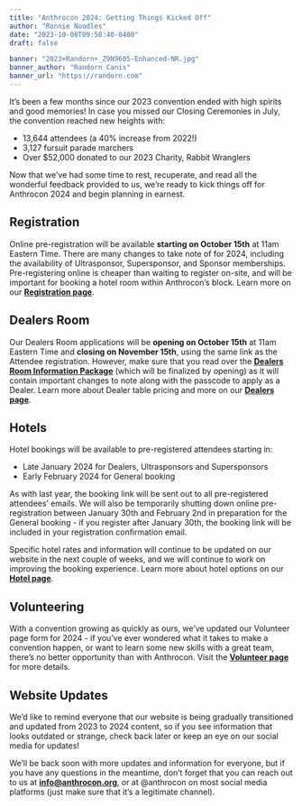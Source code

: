 ```yaml
---
title: "Anthrocon 2024: Getting Things Kicked Off"
author: "Ronnie Noodles"
date: "2023-10-08T09:58:40-0400"
draft: false

banner: "2023+Randorn+_Z9N9605-Enhanced-NR.jpg"
banner_author: "Randorn Canis"
banner_url: "https://randorn.com"
---
```


It’s been a few months since our 2023 convention ended with high spirits and good memories! In case you missed our Closing Ceremonies in July, the convention reached new heights with:

- 13,644 attendees (a 40% increase from 2022!)
- 3,127 fursuit parade marchers
- Over $52,000 donated to our 2023 Charity, Rabbit Wranglers

Now that we’ve had some time to rest, recuperate, and read all the wonderful feedback provided to us, we’re ready to kick things off for Anthrocon 2024 and begin planning in earnest.

## Registration

Online pre-registration will be available **starting on October 15th** at 11am Eastern Time. There are many changes to take note of for 2024, including the availability of Ultrasponsor, Supersponsor, and Sponsor memberships. Pre-registering online is cheaper than waiting to register on-site, and will be important for booking a hotel room within Anthrocon’s block. Learn more on our [**Registration page**](/registration).

## Dealers Room

Our Dealers Room applications will be **opening on October 15th** at 11am Eastern Time and **closing on November 15th**, using the same link as the Attendee registration. However, make sure that you read over the [**Dealers Room Information Package**](/drip) (which will be finalized by opening) as it will contain important changes to note along with the passcode to apply as a Dealer. Learn more about Dealer table pricing and more on our [**Dealers page**](/dealers).

## Hotels

Hotel bookings will be available to pre-registered attendees starting in:

- Late January 2024 for Dealers, Ultrasponsors and Supersponsors
- Early February 2024 for General booking

As with last year, the booking link will be sent out to all pre-registered attendees’ emails. We will also be temporarily shutting down online pre-registration between January 30th and February 2nd in preparation for the General booking - if you register after January 30th, the booking link will be included in your registration confirmation email.

Specific hotel rates and information will continue to be updated on our website in the next couple of weeks, and we will continue to work on improving the booking experience. Learn more about hotel options on our [**Hotel page**](/hotel).

## Volunteering

With a convention growing as quickly as ours, we’ve updated our Volunteer page form for 2024 - if you’ve ever wondered what it takes to make a convention happen, or want to learn some new skills with a great team, there’s no better opportunity than with Anthrocon. Visit the [**Volunteer page**](/volunteer) for more details.

## Website Updates

We’d like to remind everyone that our website is being gradually transitioned and updated from 2023 to 2024 content, so if you see information that looks outdated or strange, check back later or keep an eye on our social media for updates!

We’ll be back soon with more updates and information for everyone, but if you have any questions in the meantime, don’t forget that you can reach out to us at [**info@anthrocon.org**](mailto:info@anthrocon.org), or at @anthrocon on most social media platforms (just make sure that it’s a legitimate channel).
